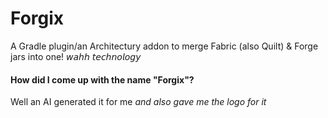# Forgix
A Gradle plugin/an Architectury addon to merge Fabric (also Quilt) &amp; Forge jars into one! 𝘸𝘢𝘩𝘩 𝘵𝘦𝘤𝘩𝘯𝘰𝘭𝘰𝘨𝘺

#### How did I come up with the name "Forgix"?
Well an AI generated it for me
_and also gave me the logo for it_
